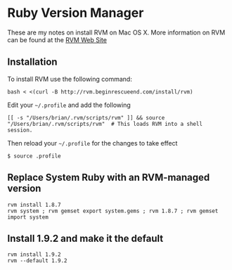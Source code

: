 # Ruby Version Manager

These are my notes on install RVM on Mac OS X. More information on RVM can be found at the [RVM Web Site](http://rvm.beginrescueend.com/)

## Installation

To install RVM use the following command:

	bash < <(curl -B http://rvm.beginrescueend.com/install/rvm)

Edit your `~/.profile` and add the following

	[[ -s "/Users/brian/.rvm/scripts/rvm" ]] && source "/Users/brian/.rvm/scripts/rvm"  # This loads RVM into a shell session.

Then reload your `~/.profile` for the changes to take effect

	$ source .profile

## Replace System Ruby with an RVM-managed version

	rvm install 1.8.7
	rvm system ; rvm gemset export system.gems ; rvm 1.8.7 ; rvm gemset import system

## Install 1.9.2 and make it the default

	rvm install 1.9.2
	rvm --default 1.9.2
